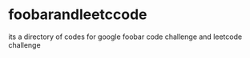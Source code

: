# foobarandleetccode
its a directory of codes for google foobar code challenge and leetcode challenge

